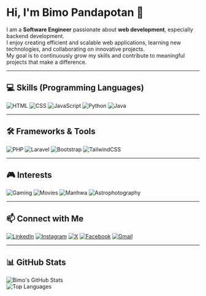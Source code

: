 # Hi, I'm Bimo Pandapotan 👋

I am a **Software Engineer** passionate about **web development**, especially backend development.  
I enjoy creating efficient and scalable web applications, learning new technologies, and collaborating on innovative projects.  
My goal is to continuously grow my skills and contribute to meaningful projects that make a difference.

---

## 💻 Skills (Programming Languages)
![HTML](https://img.shields.io/badge/HTML-E34F26?style=for-the-badge&logo=html5&logoColor=white)
![CSS](https://img.shields.io/badge/CSS-1572B6?style=for-the-badge&logo=css3&logoColor=white)
![JavaScript](https://img.shields.io/badge/JavaScript-F7DF1E?style=for-the-badge&logo=javascript&logoColor=black)
![Python](https://img.shields.io/badge/Python-3776AB?style=for-the-badge&logo=python&logoColor=white)
![Java](https://img.shields.io/badge/Java-007396?style=for-the-badge&logo=java&logoColor=white)

---

## 🛠 Frameworks & Tools
![PHP](https://img.shields.io/badge/PHP-777BB4?style=plastic&logo=php&logoColor=white)
![Laravel](https://img.shields.io/badge/Laravel-FF2D20?style=plastic&logo=laravel&logoColor=white)
![Bootstrap](https://img.shields.io/badge/Bootstrap-7952B3?style=plastic&logo=bootstrap&logoColor=white)
![TailwindCSS](https://img.shields.io/badge/TailwindCSS-06B6D4?style=plastic&logo=tailwind-css&logoColor=white)

---

## 🎮 Interests
![Gaming](https://img.shields.io/badge/Gaming-FF69B4?style=flat-square&logo=gamepad)
![Movies](https://img.shields.io/badge/Movies-FFD700?style=flat-square&logo=popcorn)
![Manhwa](https://img.shields.io/badge/Manhwa-1E90FF?style=flat-square)
![Astrophotography](https://img.shields.io/badge/Astrophotography-4B0082?style=flat-square)

---

## 📫 Connect with Me
[![LinkedIn](https://img.icons8.com/color/48/linkedin.png)](https://www.linkedin.com/in/bimo-pandapotan-927baa31b)
[![Instagram](https://img.icons8.com/fluency/48/instagram-new.png)](https://www.instagram.com/rdbiim._)
[![X](https://img.icons8.com/ios-filled/48/twitterx.png)](https://x.com/accelz17)
[![Facebook](https://img.icons8.com/color/48/facebook.png)](https://facebook.com/bimo.satriapandapotan)
[![Gmail](https://img.icons8.com/color/48/gmail-new.png)](mailto:bimosatp522@gmail.com)

---

## 📊 GitHub Stats
![Bimo's GitHub Stats](https://github-readme-stats.vercel.app/api?username=bimopandapotan&show_icons=true&theme=radical)  
![Top Languages](https://github-readme-stats.vercel.app/api/top-langs/?username=bimopandapotan&layout=compact&theme=radical)
